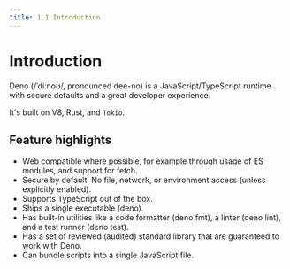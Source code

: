 ```yaml
---
title: 1.1 Introduction
---
```


# Introduction
Deno (/ˈdiːnoʊ/, pronounced dee-no) is a JavaScript/TypeScript runtime with secure defaults and a great developer experience.

It's built on V8, Rust, and `Tokio`.

## Feature highlights
- Web compatible where possible, for example through usage of ES modules, and support for fetch.
- Secure by default. No file, network, or environment access (unless explicitly enabled).
- Supports TypeScript out of the box.
 - Ships a single executable (deno).
- Has built-in utilities like a code formatter (deno fmt), a linter (deno lint), and a test runner (deno test).
- Has a set of reviewed (audited) standard library that are guaranteed to work with Deno.
- Can bundle scripts into a single JavaScript file.